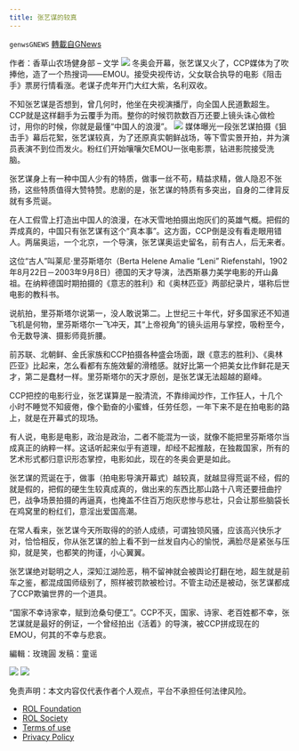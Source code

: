 ```yaml
---
title: 张艺谋的较真
---
```

`genwsGNEWS` [轉載自GNews](https://gnews.org/zh-hans/2004388/)

作者：香草山农场健身部 – 文学
![](https://cdn.discordapp.com/attachments/902205163622776852/923974543167590420/image0.jpg)
冬奥会开幕，张艺谋又火了，CCP媒体为了吹捧他，造了一个热搜词——EMOU。接受央视传访，父女联合执导的电影《阻击手》票房行情看涨。老谋子虎年开门大红大紫，名利双收。

不知张艺谋是否想到，曾几何时，他坐在央视演播厅，向全国人民道歉超生。CCP就是这样翻手为云覆手为雨。整你的时候罚款数百万还要上镜头诛心做检讨，用你的时候，你就是最懂“中国人的浪漫”。
![](https://assets.gnews.org/wp-content/uploads/2022/02/image-222.jpeg)
媒体曝光一段张艺谋拍摄《狙击手》幕后花絮，张艺谋较真，为了还原真实朝鲜战场，等下雪实景开拍，并为演员表演不到位而发火。粉红们开始嚷嚷欠EMOU一张电影票，钻进影院接受洗脑。

张艺谋身上有一种中国人少有的特质，做事一丝不苟，精益求精，做人隐忍不张扬，这些特质值得大赞特赞。悲剧的是，张艺谋的特质有多突出，自身的二律背反就有多荒诞。

在人工假雪上打造出中国人的浪漫，在冰天雪地拍摄出炮灰们的英雄气概。把假的弄成真的，中国只有张艺谋有这个“真本事”。这方面，CCP倒是没有看走眼用错人。两届奥运，一个北京，一个导演，张艺谋奥运史留名，前有古人，后无来者。

这位“古人”叫莱尼·里芬斯塔尔（Berta Helene Amalie “Leni” Riefenstahl，1902年8月22日－2003年9月8日）德国的天才导演，法西斯暴力美学电影的开山鼻祖。在纳粹德国时期拍摄的《意志的胜利》和《奥林匹亚》两部纪录片，堪称后世电影的教科书。

说航拍，里芬斯塔尔说第一，没人敢说第二。上世纪三十年代，好多国家还不知道飞机是何物，里芬斯塔尔一飞冲天，其“上帝视角”的镜头运用与掌控，吸粉至今，令无数导演、摄影师竟折腰。

前苏联、北朝鲜、金氏家族和CCP拍摄各种盛会场面，跟《意志的胜利》、《奥林匹亚》比起来，怎么看都有东施效颦的滑稽感。就好比第一个把美女比作鲜花是天才，第二是蠢材一样。里芬斯塔尔的天才原创，是张艺谋无法超越的巅峰。

CCP把控的电影行业，张艺谋算是一股清流，不靠绯闻炒作，工作狂人，十几个小时不睡觉不知疲倦，像个勤奋的小蜜蜂，任劳任怨，一年下来不是在拍电影的路上，就是在开幕式的现场。

有人说，电影是电影，政治是政治，二者不能混为一谈，就像不能把里芬斯塔尔当成真正的纳粹一样。这话听起来似乎有道理，却经不起推敲，在独裁国家，所有的艺术形式都归意识形态掌控，电影如此，现在的冬奥会更是如此。

张艺谋的荒诞在于，做事（拍电影导演开幕式）越较真，就越显得荒诞不经，假的就是假的，把假的硬生生较真成真的，做出来的东西比那山路十八弯还要扭曲拧巴，战争场景拍摄的再逼真，也掩盖不住百万炮灰悲惨与悲壮，只会让那些脑袋长在鸡窝里的粉红们，意淫出爱国高潮。

在常人看来，张艺谋今天所取得的的骄人成绩，可谓独领风骚，应该高兴快乐才对，恰恰相反，你从张艺谋的脸上看不到一丝发自内心的愉悦，满脸尽是紧张与压抑，就是笑，也都笑的拘谨，小心翼翼。

张艺谋绝对聪明之人，深知江湖险恶，稍不留神就会被舆论打翻在地，超生就是前车之鉴，都混成国师级别了，照样被罚款被检讨。不管主动还是被动，张艺谋都成了CCP欺骗世界的一个道具。

“国家不幸诗家幸，赋到沧桑句便工”。CCP不灭，国家、诗家、老百姓都不幸，张艺谋就是最好的例证，一个曾经拍出《活着》的导演，被CCP拼成现在的EMOU，何其的不幸与悲哀。

編輯：玫瑰圓
发稿：童谣

![](https://assets.gnews.org/wp-content/uploads/2022/02/5222F027-9586-462B-BE1A-08A67704C1E6.jpeg)
![](https://cdn.discordapp.com/attachments/902205163622776852/923974543167590420/image0.jpg)
 

免责声明：本文内容仅代表作者个人观点，平台不承担任何法律风险。

- [ROL Foundation](https://rolfoundation.org/)
- [ROL Society](https://rolsociety.org/)
- [Terms of use](https://gnews.org/terms-of-use-3/)
- [Privacy Policy](https://gnews.org/privacy-policy/)
